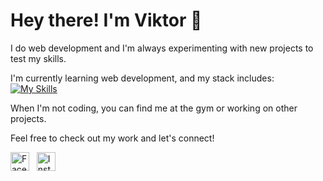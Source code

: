# Hey there! I'm Viktor 👋

I do web development and I'm always experimenting with new projects to test my skills.

I'm currently learning web development, and my stack includes:
<br>
[![My Skills](https://skillicons.dev/icons?i=ubuntu,webpack,js,html,css)](https://skillicons.dev)

When I'm not coding, you can find me at the gym or working on other projects.

Feel free to check out my work and let's connect!

[<img src="https://upload.wikimedia.org/wikipedia/commons/1/1b/Facebook_icon.svg" alt="Facebook" width="30" height="30" />](https://www.facebook.com/viktor.vaskov.7/)
&nbsp;
[<img src="https://upload.wikimedia.org/wikipedia/commons/a/a5/Instagram_icon.png" alt="Instagram" width="30" height="30" />](https://www.instagram.com/vaskov555/)
